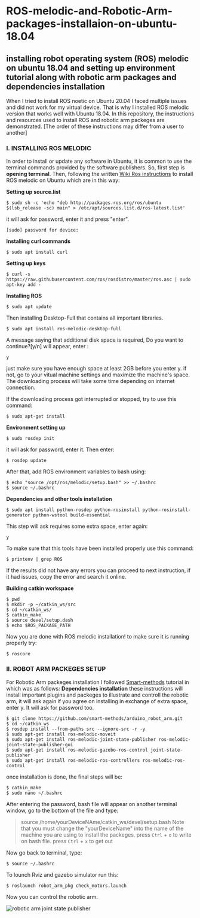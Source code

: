 # ROS-melodic-and-Robotic-Arm-packages-installaion-on-ubuntu-18.04
## installing robot operating system (ROS) melodic on ubuntu 18.04 and setting up environment tutorial along with robotic arm packages and dependencies installation 

When I tried to install ROS noetic on Ubuntu 20.04 I faced multiple issues and did not work for my virtual device. That is why I installed ROS melodic version that works well with Ubuntu 18.04. 
In this repository, the instructions and resources used to install ROS and robotic arm packeges are demonstrated.
[The order of these instructions may differ from a user to another]

### I. INSTALLING ROS MELODIC
In order to install or update any software in Ubuntu, it is common to use the terminal commands provided by the software publishers.
So, first step is **opening terminal**.
Then, following the written [Wiki Ros instructions](http://wiki.ros.org/melodic/Installation/Ubuntu) to install ROS melodic on Ubuntu which are in this way:

**Setting up source.list**
```
$ sudo sh -c 'echo "deb http://packages.ros.org/ros/ubuntu $(lsb_release -sc) main" > /etc/apt/sources.list.d/ros-latest.list'

```
it will ask for password, enter it and press "enter".
```
[sudo] password for device:
```

**Installing curl commands**
```
$ sudo apt install curl

```

**Setting up keys**
```
$ curl -s https://raw.githubusercontent.com/ros/rosdistro/master/ros.asc | sudo apt-key add -

```

**Installing ROS** 
```
$ sudo apt update
```
Then installing Desktop-Full that contains all important libraries.
```
$ sudo apt install ros-melodic-desktop-full
```
A message saying that additional disk space is required, Do you want to continue?[y/n] will appear, enter :
```
y
```
just make sure you have enough space at least 2GB before you enter y.
if not, go to your vitual machine settings and maximize the machine's space.
The downloading process will take some time depending on internet connection.


If the downloading process got interrupted or stopped, try to use this command:
```
$ sudo apt-get install
```

**Environment setting up**
```
$ sudo rosdep init
```
it will ask for password, enter it. Then enter:
```
$ rosdep update
```
After that, add ROS environment variables to bash using:
```
$ echo "source /opt/ros/melodic/setup.bash" >> ~/.bashrc
$ source ~/.bashrc
```

**Dependencies and other tools installation**
```
$ sudo apt install python-rosdep python-rosinstall python-rosinstall-generator python-wstool build-essential
```
This step will ask requires some extra space, enter again:
```
y
```
To make sure that this tools have been installed properly use this command:
```
$ printenv | grep ROS
```
If the results did not have any errors you can proceed to next instruction, if it had issues, copy the error and search it online.

**Building catkin workspace**
```
$ pwd
$ mkdir -p ~/catkin_ws/src
$ cd ~/catkin_ws/
$ catkin_make
$ source devel/setup.dash
$ echo $ROS_PACKAGE_PATH
```
Now you are done with ROS melodic installation! to make sure it is running properly try:
```
$ roscore
```

### II. ROBOT ARM PACKEGES SETUP
For Robotic Arm packeges installation I followed [Smart-methods](https://github.com/smart-methods/arduino_robot_arm/) tutorial in which was as follows:
**Dependencies installation**
these instructions will install important plugins and packeges to illustrate and controll the robotic arm, it will ask again if you agree on installing in exchange of extra space, enter y. It will ask for password too.
```
$ git clone https://github.com/smart-methods/arduino_robot_arm.git 
$ cd ~/catkin_ws
$ rosdep install --from-paths src --ignore-src -r -y
$ sudo apt-get install ros-melodic-moveit
$ sudo apt-get install ros-melodic-joint-state-publisher ros-melodic-joint-state-publisher-gui
$ sudo apt-get install ros-melodic-gazebo-ros-control joint-state-publisher
$ sudo apt-get install ros-melodic-ros-controllers ros-melodic-ros-control
```
once installation is done, the final steps will be: 
```
$ catkin_make
$ sudo nano ~/.bashrc
```
After entering the password, bash file will appear on another terminal window, go to the bottom of the file and type: 
> source /home/yourDeviceNAme/catkin_ws/devel/setup.bash
 Note that you must change the "yourDeviceName" into the name of the machine you are using to install the packeges.
 press `Ctrl` + `o` to write on bash file.
 press `Ctrl` + `x` to get out
 
 Now go back to terminal, type:
 ```
 $ source ~/.bashrc
 ```
 To lounch Rviz and gazebo simulator run this:
```
$ roslaunch robot_arm_pkg check_motors.launch
```
Now you can control the robotic arm.

![robotic arm joint state publisher](https://user-images.githubusercontent.com/83130573/124487864-df4c3800-ddb7-11eb-9ad0-361dd248173b.PNG)
